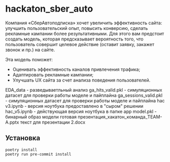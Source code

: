 # hackaton_sber_auto

Компания «СберАвтоподписка» хочет увеличить эффективность сайта: улучшить пользовательский опыт, повысить конверсию, сделать рекламные кампании более результативными. Для этого вам предстоит создать модель, которая предсказывает вероятность того, что пользователь совершит целевое действие (оставит заявку, закажет звонок и пр.) на сайте.

Эта модель поможет:

- Оценивать эффективность каналов привлечения трафика;
- Адаптировать рекламные кампании;
- Улучшать UX сайта за счет анализа поведения пользователей.

EDA_data - разведываетльный анализ
ga_hits_valid.pkl - симуляционных датасет для проверки работы моделе и пайплайна
ga_sessions_valid.pkl - симуляционных датасет для проверки работы моделе и пайплайна
hac v3.ipynb - версия ноутбука предоставлено в "сыром" решении
hac_v5.ipynb - действующая версия ноутбука
в папке app  model.pkl - бинарный образ модели
готовая презентация_хакатон_команда_TEAM-A.pptx
текст для презентации 2.docx

## Установка
```shell
poetry install
poetry run pre-commit install
```
